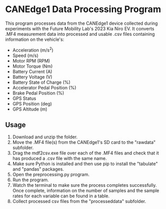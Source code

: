 # CANEdge1 Data Processing Program
This program processes data from the CANEdge1 device collected during experiments with the Future Mobility Lab's 2023 Kia Niro EV. It converts .MF4 measurement data into processed and usable .csv files containing information on the vehicle's:
* Acceleration (m/s<sup>2</sup>)
* Speed (m/s)
* Motor RPM (RPM)
* Motor Torque (Nm)
* Battery Current (A)
* Battery Voltage (V)
* Battery State of Charge (%)
* Accelerator Pedal Position (%)
* Brake Pedal Position (%)
* GPS Status
* GPS Position (deg)
* GPS Altitude (m)
## Usage
1. Download and unzip the folder. 
2. Move the .MF4 file(s) from the CANEdge1's SD card to the "rawdata" subfolder.
3. Drag the mdf2csv.exe file over each of the .MF4 files and check that it has produced a .csv file with the same name.
4. Make sure Python is installed and then use pip to install the "tabulate" and "pandas" packages.
5. Open the preprocessing.py program.
6. Run the program.
7. Watch the terminal to make sure the process completes successfully. Once complete, information on the number of samples and the sample rates for each variable can be found in a table.
8. Collect processed csv files from the "processeddata" subfolder.
